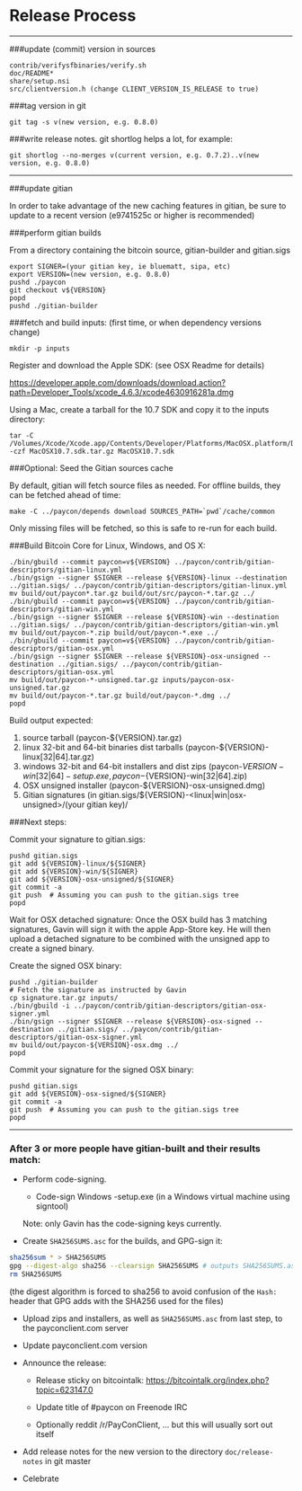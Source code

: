 Release Process
====================


* * *

###update (commit) version in sources

	contrib/verifysfbinaries/verify.sh
	doc/README*
	share/setup.nsi
	src/clientversion.h (change CLIENT_VERSION_IS_RELEASE to true)

###tag version in git

	git tag -s v(new version, e.g. 0.8.0)

###write release notes. git shortlog helps a lot, for example:

	git shortlog --no-merges v(current version, e.g. 0.7.2)..v(new version, e.g. 0.8.0)

* * *

###update gitian

 In order to take advantage of the new caching features in gitian, be sure to update to a recent version (e9741525c or higher is recommended)

###perform gitian builds

 From a directory containing the bitcoin source, gitian-builder and gitian.sigs

	export SIGNER=(your gitian key, ie bluematt, sipa, etc)
	export VERSION=(new version, e.g. 0.8.0)
	pushd ./paycon
	git checkout v${VERSION}
	popd
	pushd ./gitian-builder

###fetch and build inputs: (first time, or when dependency versions change)

	mkdir -p inputs

 Register and download the Apple SDK: (see OSX Readme for details)

 https://developer.apple.com/downloads/download.action?path=Developer_Tools/xcode_4.6.3/xcode4630916281a.dmg

 Using a Mac, create a tarball for the 10.7 SDK and copy it to the inputs directory:

	tar -C /Volumes/Xcode/Xcode.app/Contents/Developer/Platforms/MacOSX.platform/Developer/SDKs/ -czf MacOSX10.7.sdk.tar.gz MacOSX10.7.sdk

###Optional: Seed the Gitian sources cache

  By default, gitian will fetch source files as needed. For offline builds, they can be fetched ahead of time:

	make -C ../paycon/depends download SOURCES_PATH=`pwd`/cache/common

  Only missing files will be fetched, so this is safe to re-run for each build.

###Build Bitcoin Core for Linux, Windows, and OS X:

	./bin/gbuild --commit paycon=v${VERSION} ../paycon/contrib/gitian-descriptors/gitian-linux.yml
	./bin/gsign --signer $SIGNER --release ${VERSION}-linux --destination ../gitian.sigs/ ../paycon/contrib/gitian-descriptors/gitian-linux.yml
	mv build/out/paycon*.tar.gz build/out/src/paycon-*.tar.gz ../
	./bin/gbuild --commit paycon=v${VERSION} ../paycon/contrib/gitian-descriptors/gitian-win.yml
	./bin/gsign --signer $SIGNER --release ${VERSION}-win --destination ../gitian.sigs/ ../paycon/contrib/gitian-descriptors/gitian-win.yml
	mv build/out/paycon-*.zip build/out/paycon-*.exe ../
	./bin/gbuild --commit paycon=v${VERSION} ../paycon/contrib/gitian-descriptors/gitian-osx.yml
	./bin/gsign --signer $SIGNER --release ${VERSION}-osx-unsigned --destination ../gitian.sigs/ ../paycon/contrib/gitian-descriptors/gitian-osx.yml
	mv build/out/paycon-*-unsigned.tar.gz inputs/paycon-osx-unsigned.tar.gz
	mv build/out/paycon-*.tar.gz build/out/paycon-*.dmg ../
	popd
  Build output expected:

  1. source tarball (paycon-${VERSION}.tar.gz)
  2. linux 32-bit and 64-bit binaries dist tarballs (paycon-${VERSION}-linux[32|64].tar.gz)
  3. windows 32-bit and 64-bit installers and dist zips (paycon-${VERSION}-win[32|64]-setup.exe, paycon-${VERSION}-win[32|64].zip)
  4. OSX unsigned installer (paycon-${VERSION}-osx-unsigned.dmg)
  5. Gitian signatures (in gitian.sigs/${VERSION}-<linux|win|osx-unsigned>/(your gitian key)/

###Next steps:

Commit your signature to gitian.sigs:

	pushd gitian.sigs
	git add ${VERSION}-linux/${SIGNER}
	git add ${VERSION}-win/${SIGNER}
	git add ${VERSION}-osx-unsigned/${SIGNER}
	git commit -a
	git push  # Assuming you can push to the gitian.sigs tree
	popd

  Wait for OSX detached signature:
	Once the OSX build has 3 matching signatures, Gavin will sign it with the apple App-Store key.
	He will then upload a detached signature to be combined with the unsigned app to create a signed binary.

  Create the signed OSX binary:

	pushd ./gitian-builder
	# Fetch the signature as instructed by Gavin
	cp signature.tar.gz inputs/
	./bin/gbuild -i ../paycon/contrib/gitian-descriptors/gitian-osx-signer.yml
	./bin/gsign --signer $SIGNER --release ${VERSION}-osx-signed --destination ../gitian.sigs/ ../paycon/contrib/gitian-descriptors/gitian-osx-signer.yml
	mv build/out/paycon-${VERSION}-osx.dmg ../
	popd

Commit your signature for the signed OSX binary:

	pushd gitian.sigs
	git add ${VERSION}-osx-signed/${SIGNER}
	git commit -a
	git push  # Assuming you can push to the gitian.sigs tree
	popd

-------------------------------------------------------------------------

### After 3 or more people have gitian-built and their results match:

- Perform code-signing.

    - Code-sign Windows -setup.exe (in a Windows virtual machine using signtool)

  Note: only Gavin has the code-signing keys currently.

- Create `SHA256SUMS.asc` for the builds, and GPG-sign it:
```bash
sha256sum * > SHA256SUMS
gpg --digest-algo sha256 --clearsign SHA256SUMS # outputs SHA256SUMS.asc
rm SHA256SUMS
```
(the digest algorithm is forced to sha256 to avoid confusion of the `Hash:` header that GPG adds with the SHA256 used for the files)

- Upload zips and installers, as well as `SHA256SUMS.asc` from last step, to the payconclient.com server

- Update payconclient.com version

- Announce the release:

  - Release sticky on bitcointalk: https://bitcointalk.org/index.php?topic=623147.0

  - Update title of #paycon on Freenode IRC

  - Optionally reddit /r/PayConClient, ... but this will usually sort out itself

- Add release notes for the new version to the directory `doc/release-notes` in git master

- Celebrate
